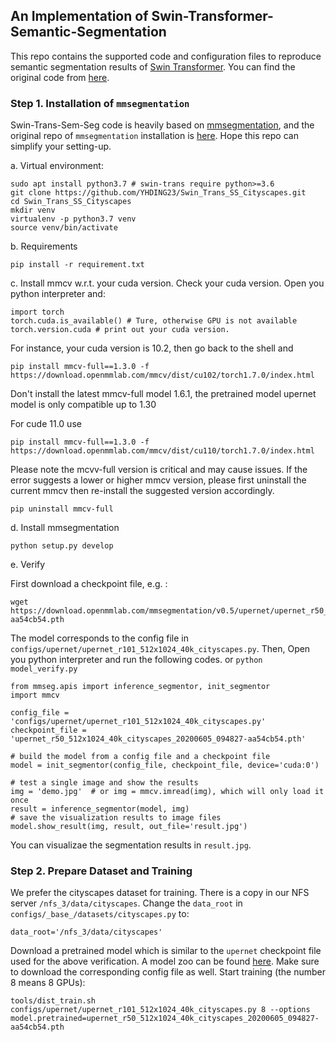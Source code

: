 ## An Implementation of Swin-Transformer-Semantic-Segmentation
This repo contains the supported code and configuration files to reproduce semantic segmentation results of [Swin Transformer](https://arxiv.org/pdf/2103.14030.pdf). You can find the original code from [here](https://github.com/SwinTransformer/Swin-Transformer-Semantic-Segmentation). 

### Step 1. Installation of `mmsegmentation`
Swin-Trans-Sem-Seg code is heavily based on [mmsegmentation](https://github.com/open-mmlab/mmsegmentation/tree/v0.11.0), and the original repo of `mmsegmentation` installation is [here](https://github.com/open-mmlab/mmsegmentation/blob/v0.11.0/docs/get_started.md#installation). Hope this repo can simplify your setting-up. 

a. Virtual environment:
```angular2html
sudo apt install python3.7 # swin-trans require python>=3.6
git clone https://github.com/YHDING23/Swin_Trans_SS_Cityscapes.git
cd Swin_Trans_SS_Cityscapes
mkdir venv
virtualenv -p python3.7 venv
source venv/bin/activate
```

b. Requirements
```angular2html
pip install -r requirement.txt
```

c. Install mmcv w.r.t. your cuda version. 
Check your cuda version. Open you python interpreter and:
```angular2html
import torch
torch.cuda.is_available() # Ture, otherwise GPU is not available
torch.version.cuda # print out your cuda version.
```
For instance, your cuda version is 10.2, then go back to the shell and 
```angular2html
pip install mmcv-full==1.3.0 -f https://download.openmmlab.com/mmcv/dist/cu102/torch1.7.0/index.html
```
Don't install the latest mmcv-full model 1.6.1, the pretrained model upernet model is only compatible up to 1.30

For cude 11.0 use

```
pip install mmcv-full==1.3.0 -f https://download.openmmlab.com/mmcv/dist/cu110/torch1.7.0/index.html
```

Please note the mcvv-full version is critical and may cause issues. If the error suggests a lower or higher mmcv version, please first uninstall the current mmcv then re-install the suggested version accordingly. 
```angular2html
pip uninstall mmcv-full
```

d. Install mmsegmentation
```angular2html
python setup.py develop
```

e. Verify

First download a checkpoint file, e.g. :
```angular2html
wget https://download.openmmlab.com/mmsegmentation/v0.5/upernet/upernet_r50_512x1024_40k_cityscapes/upernet_r50_512x1024_40k_cityscapes_20200605_094827-aa54cb54.pth
```
The model corresponds to the config file in `configs/upernet/upernet_r101_512x1024_40k_cityscapes.py`.
Then, Open you python interpreter and run the following codes. or ```python model_verify.py```
```
from mmseg.apis import inference_segmentor, init_segmentor
import mmcv

config_file = 'configs/upernet/upernet_r101_512x1024_40k_cityscapes.py'
checkpoint_file = 'upernet_r50_512x1024_40k_cityscapes_20200605_094827-aa54cb54.pth'

# build the model from a config file and a checkpoint file
model = init_segmentor(config_file, checkpoint_file, device='cuda:0')

# test a single image and show the results
img = 'demo.jpg'  # or img = mmcv.imread(img), which will only load it once
result = inference_segmentor(model, img)
# save the visualization results to image files
model.show_result(img, result, out_file='result.jpg')
```
You can visualizae the segmentation results in `result.jpg`.  

### Step 2. Prepare Dataset and Training
We prefer the cityscapes dataset for training. There is a copy in our NFS server `/nfs_3/data/cityscapes`. Change the `data_root` in `configs/_base_/datasets/cityscapes.py` to:
```angular2html
data_root='/nfs_3/data/cityscapes'
```

Download a pretrained model which is similar to the `upernet` checkpoint file used for the above verification. A model zoo can be found [here](https://github.com/open-mmlab/mmsegmentation/blob/v0.11.0/docs/model_zoo.md). Make sure to download the corresponding config file as well. 
Start training (the number 8 means 8 GPUs):
```angular2html
tools/dist_train.sh configs/upernet/upernet_r101_512x1024_40k_cityscapes.py 8 --options model.pretrained=upernet_r50_512x1024_40k_cityscapes_20200605_094827-aa54cb54.pth
```

